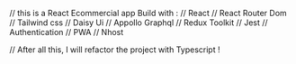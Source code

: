 // this is a React Ecommercial app Build with :
// React 
// React Router Dom 
// Tailwind css
// Daisy Ui
// Appollo Graphql 
// Redux Toolkit
// Jest 
// Authentication 
// PWA 
// Nhost

// After all this, I will refactor the project with Typescript !

